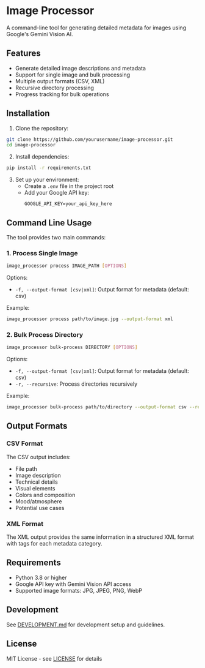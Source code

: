 # Image Processor

A command-line tool for generating detailed metadata for images using Google's Gemini Vision AI.

## Features

- Generate detailed image descriptions and metadata
- Support for single image and bulk processing
- Multiple output formats (CSV, XML)
- Recursive directory processing
- Progress tracking for bulk operations

## Installation

1. Clone the repository:
```bash
git clone https://github.com/yourusername/image-processor.git
cd image-processor
```

2. Install dependencies:
```bash
pip install -r requirements.txt
```

3. Set up your environment:
   - Create a `.env` file in the project root
   - Add your Google API key:
     ```
     GOOGLE_API_KEY=your_api_key_here
     ```

## Command Line Usage

The tool provides two main commands:

### 1. Process Single Image

```bash
image_processor process IMAGE_PATH [OPTIONS]
```

Options:
- `-f, --output-format [csv|xml]`: Output format for metadata (default: csv)

Example:
```bash
image_processor process path/to/image.jpg --output-format xml
```

### 2. Bulk Process Directory

```bash
image_processor bulk-process DIRECTORY [OPTIONS]
```

Options:
- `-f, --output-format [csv|xml]`: Output format for metadata (default: csv)
- `-r, --recursive`: Process directories recursively

Example:
```bash
image_processor bulk-process path/to/directory --output-format csv --recursive
```

## Output Formats

### CSV Format
The CSV output includes:
- File path
- Image description
- Technical details
- Visual elements
- Colors and composition
- Mood/atmosphere
- Potential use cases

### XML Format
The XML output provides the same information in a structured XML format with tags for each metadata category.

## Requirements

- Python 3.8 or higher
- Google API key with Gemini Vision API access
- Supported image formats: JPG, JPEG, PNG, WebP

## Development

See [DEVELOPMENT.md](docs/DEVELOPMENT.md) for development setup and guidelines.

## License

MIT License - see [LICENSE](LICENSE) for details 